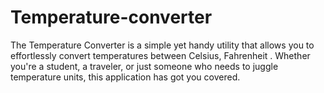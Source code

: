 # Temperature-converter
The Temperature Converter is a simple yet handy utility that allows you to effortlessly convert temperatures between Celsius, Fahrenheit . Whether you're a student, a traveler, or just someone who needs to juggle temperature units, this application has got you covered.
